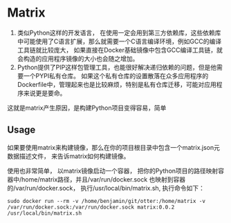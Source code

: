 Matrix
=========================

1. 类似Python这样的开发语言， 在使用一定会用到第三方依赖库，这些依赖库中可能使用了C语言扩展，那么就需要一个C语言编译环境，例如GCC的编译工具链就比较庞大，
如果直接在Docker基础镜像中包含GCC编译工具链，就会构造的应用程序镜像的大小也会随之增加。
2. Python提供了PIP这样包管理工具，也能很好解决递归依赖的问题，但是他需要一个PYPI私有仓库。
如果这个私有仓库的设置散落在众多应用程序的Dockerfile中，管理起来也是比较麻烦，特别是私有仓库迁移，可能对应用程序来说更是要命。

这就是matrix产生原因，是构建Python项目变得容易，简单

Usage
--------------------------------------------------
如果要使用matrix来构建镜像，那么在你的项目根目录中包含一个matrix.json元数据描述文件， 来告诉matrix如何构建镜像。

使用也非常简单， 以matrix镜像启动一个容器， 把你的Python项目的路径映射容器中/home/matrix路径，并且/var/run/docker.sock 也映射到容器的/var/run/docker.sock，
执行/usr/local/bin/matrix.sh, 执行命令如下：

```shell
sudo docker run --rm -v /home/benjamin/git/otter:/home/matrix -v /var/run/docker.sock:/var/run/docker.sock matrix:0.0.2 /usr/local/bin/matrix.sh
```